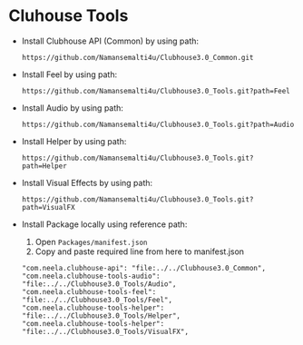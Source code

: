 # Cluhouse Tools

* Install Clubhouse API (Common) by using path:
    ```
    https://github.com/Namansemalti4u/Clubhouse3.0_Common.git
    ```
    
* Install Feel by using path:
    ```
    https://github.com/Namansemalti4u/Clubhouse3.0_Tools.git?path=Feel
    ```

* Install Audio by using path:
    ```
    https://github.com/Namansemalti4u/Clubhouse3.0_Tools.git?path=Audio
    ```

* Install Helper by using path:
    ```
    https://github.com/Namansemalti4u/Clubhouse3.0_Tools.git?path=Helper
    ```

* Install Visual Effects by using path:
    ```
    https://github.com/Namansemalti4u/Clubhouse3.0_Tools.git?path=VisualFX
    ```

* Install Package locally using reference path:
    1. Open `Packages/manifest.json`
    2. Copy and paste required line from here to manifest.json

    ```
    "com.neela.clubhouse-api": "file:../../Clubhouse3.0_Common",
    "com.neela.clubhouse-tools-audio": "file:../../Clubhouse3.0_Tools/Audio",
    "com.neela.clubhouse-tools-feel": "file:../../Clubhouse3.0_Tools/Feel",
    "com.neela.clubhouse-tools-helper": "file:../../Clubhouse3.0_Tools/Helper",
    "com.neela.clubhouse-tools-helper": "file:../../Clubhouse3.0_Tools/VisualFX",
    ```
